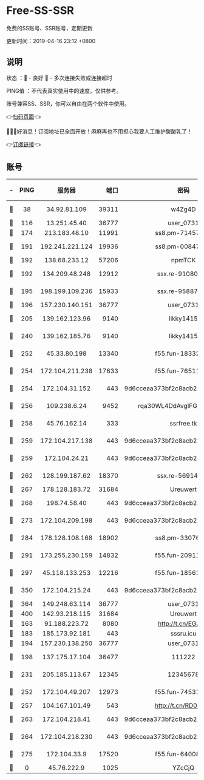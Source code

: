 # Free-SS-SSR

免费的SS账号、SSR账号，定期更新

更新时间：2019-04-16 23:12 +0800

## 说明

状态     ：🙂 - 良好 🙁 - 多次连接失败或连接超时

PING值   ：不代表真实使用中的速度，仅供参考。

账号兼容SS、SSR，你可以自由在两个软件中使用。

👉[扫码页面](https://liesauer.github.io/Free-SS-SSR/)👈

🎉🎉🎉好消息！订阅地址已全面开放！麻麻再也不用担心我要人工维护酸酸乳了！

👉[订阅链接](https://www.liesauer.net/yogurt/subscribe?ACCESS_TOKEN=DAYxR3mMaZAsaqUb)👈

## 账号

|-|PING|服务器|端口|密码|加密方式|区域|
|:----:|:----:|:-----:|-----:|:----:|:----:|:----:|
|🙂|38|34.92.81.109|39311|w4Zg4D|chacha20-ietf|US|
|🙂|116|13.251.45.40|36777|user_0731|chacha20|SG|
|🙂|174|213.183.48.10|11991|ss8.pm-71457072|rc4-md5|RU|
|🙂|191|192.241.221.124|19936|ss8.pm-00847674|aes-256-cfb|US|
|🙂|192|138.68.233.12|57206|npmTCK|rc4-md5|US|
|🙂|192|134.209.48.248|12912|ssx.re-91080616|aes-256-cfb|US|
|🙂|195|198.199.109.236|15933|ssx.re-95887185|aes-256-cfb|US|
|🙂|196|157.230.140.151|36777|user_0731|chacha20|US|
|🙂|205|139.162.123.96|9140|likky1415|aes-256-cfb|JP|
|🙂|240|139.162.185.76|9140|likky1415|aes-256-cfb|DE|
|🙂|252|45.33.80.198|13340|f55.fun-18332298|aes-256-cfb|US|
|🙂|254|172.104.211.238|17633|f55.fun-76511105|aes-256-cfb|US|
|🙂|254|172.104.31.152|443|9d6cceaa373bf2c8acb22e60b6a58be6|aes-256-cfb|US|
|🙂|256|109.238.6.24|9452|rqa30WL4DdAvgIFG6Fs3znzTa|aes-256-cfb|FR|
|🙂|258|45.76.162.14|333|ssrfree.tk|aes-256-cfb|SG|
|🙂|259|172.104.217.138|443|9d6cceaa373bf2c8acb22e60b6a58be6|aes-256-cfb|US|
|🙂|259|172.104.24.21|443|9d6cceaa373bf2c8acb22e60b6a58be6|aes-256-cfb|US|
|🙂|262|128.199.187.62|18370|ssx.re-56914452|aes-256-cfb|SG|
|🙂|267|178.128.183.72|31684|Ureuwert|chacha20|US|
|🙂|268|198.74.58.40|443|9d6cceaa373bf2c8acb22e60b6a58be6|aes-256-cfb|US|
|🙂|273|172.104.209.198|443|9d6cceaa373bf2c8acb22e60b6a58be6|aes-256-cfb|US|
|🙂|284|178.128.108.168|18902|ss8.pm-33076243|aes-256-cfb|SG|
|🙂|291|173.255.230.159|14832|f55.fun-20911202|aes-256-cfb|US|
|🙂|297|45.118.133.253|12216|f55.fun-18561678|aes-256-cfb|SG|
|🙂|350|172.104.215.24|443|9d6cceaa373bf2c8acb22e60b6a58be6|aes-256-cfb|US|
|🙂|364|149.248.63.114|36777|user_0731|chacha20|CA|
|🙂|400|142.93.218.115|31684|Ureuwert|chacha20|IN|
|🙂|163|91.188.223.72|8080|http://t.cn/EGJIyrl|rc4-md5|RU|
|🙂|183|185.173.92.181|443|sssru.icu|rc4-md5|RU|
|🙂|194|157.230.138.250|36777|user_0731|chacha20|US|
|🙂|198|137.175.17.104|36477|111222|aes-256-cfb|US|
|🙂|231|205.185.113.67|12345|12345678|aes-256-cfb|US|
|🙂|252|172.104.49.207|12973|f55.fun-74531550|aes-256-cfb|SG|
|🙂|257|104.167.101.49|543|http://t.cn/RD0D7sx|rc4-md5|CA|
|🙂|263|172.104.218.41|443|9d6cceaa373bf2c8acb22e60b6a58be6|aes-256-cfb|US|
|🙂|264|172.104.218.230|443|9d6cceaa373bf2c8acb22e60b6a58be6|aes-256-cfb|US|
|🙂|275|172.104.33.9|17520|f55.fun-64008519|aes-256-cfb|SG|
|🙁|0|45.76.222.9|1025|YZcCjQ|rc4-md5|JP|
